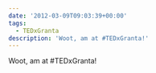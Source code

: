 ```yaml
---
date: '2012-03-09T09:03:39+00:00'
tags:
  - TEDxGranta
description: 'Woot, am at #TEDxGranta!'
---
```

Woot, am at #TEDxGranta!
